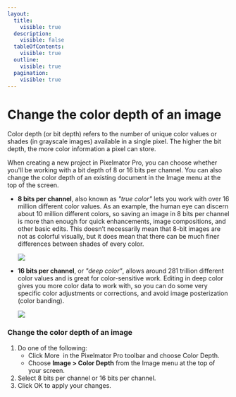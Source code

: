```yaml
---
layout:
  title:
    visible: true
  description:
    visible: false
  tableOfContents:
    visible: true
  outline:
    visible: true
  pagination:
    visible: true
---
```


# Change the color depth of an image

Color depth (or bit depth) refers to the number of unique color values or shades (in grayscale images) available in a single pixel. The higher the bit depth, the more color information a pixel can store.

When creating a new project in Pixelmator Pro, you can choose whether you'll be working with a bit depth of 8 or 16 bits per channel. You can also change the color depth of an existing document in the Image menu at the top of the screen.

*   **8 bits per channel**, also known as _"true color"_ lets you work with over 16 million different color values. As an example, the human eye can discern about 10 million different colors, so saving an image in 8 bits per channel is more than enough for quick enhancements, image compositions, and other basic edits. This doesn’t necessarily mean that 8-bit images are not as colorful visually, but it does mean that there can be much finer differences between shades of every color.

    ![](https://help.pixelmator.com/pixelmator-pro/3.5/assets/English/1587718209000.jpeg)
*   **16 bits per channel**, or _"deep color"_, allows around 281 trillion different color values and is great for color-sensitive work. Editing in deep color gives you more color data to work with, so you can do some very specific color adjustments or corrections, and avoid image posterization (color banding).

    ![](https://help.pixelmator.com/pixelmator-pro/3.5/assets/English/1587718205000.jpeg)

### Change the color depth of an image

1. Do one of the following:
   * Click More <img src="https://help.pixelmator.com/pixelmator-pro/3.5/assets/English/1605162881000.png" alt="" data-size="line"> in the Pixelmator Pro toolbar and choose Color Depth.
   * Choose **Image > Color Depth** from the Image menu at the top of your screen.
2. Select 8 bits per channel or 16 bits per channel.
3. Click OK to apply your changes.
